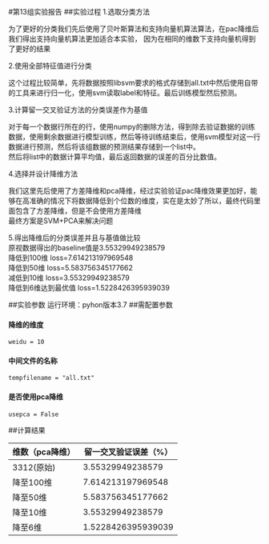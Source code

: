 #第13组实验报告
##实验过程
1.选取分类方法  

为了更好的分类我们先后使用了贝叶斯算法和支持向量机算法算法，在pac降维后我们得出支持向量机算法更加适合本实验，
因为在相同的维数下支持向量机得到了更好的结果  

2.使用全部特征值进行分类

这个过程比较简单，先将数据按照libsvm要求的格式存储到all.txt中然后使用自带的工具来进行归一化，使用svm读取label和特征。最后训练模型然后预测。  


3.计算留一交叉验证方法的分类误差作为基值  

对于每一个数据行所在的行，使用numpy的删除方法，得到除去验证数据的训练数据，使用剩余数据进行模型训练，然后等待训练结束后，使用svm模型对这一行数据进行预测，然后将该组数据的预测结果存储到一个list中。  
然后将list中的数据计算平均值，最后返回数据的误差的百分比数值。  

4.选择并设计降维方法

我们这里先后使用了方差降维和pca降维，经过实验验证pac降维效果更加好，能够在高准确的情况下将数据降低到个位数的维度，实在是太妙了所以，最终代码里面包含了方差降维，但是不会使用方差降维  
最终方案是SVM+PCA来解决问题

5.得出降维后的分类误差并且与基值做比较  
    原视数据得出的baseline值是3.55329949238579  
    降低到100维 loss=7.614213197969548  
    降低到50维 loss=5.583756345177662  
    减低到10维 loss=3.55329949238579  
    降低到6维达到最优值 loss=1.5228426395939039


##实验参数
运行环境：pyhon版本3.7
##需配置参数
#### 降维的维度

```weidu = 10```

 #### 中间文件的名称

```tempfilename = "all.txt"```

#### 是否使用pca降维

```usepca = False``` 



##计算结果


|维数（pca降维）|留一交叉验证误差（%）|
|---|---|
|3312(原始)|3.55329949238579|
|降至100维 |7.614213197969548|
|降至50维| 5.583756345177662|
|降至10维|3.55329949238579|
|降至6维|1.5228426395939039|

